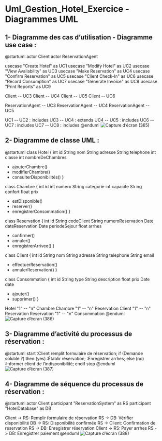 # Uml_Gestion_Hotel_Exercice - Diagrammes UML

## 1- Diagramme des cas d’utilisation - Diagramme use case :
@startuml
actor Client
actor ReservationAgent

usecase "Create Hotel" as UC1
usecase "Modify Hotel" as UC2
usecase "View Availability" as UC3
usecase "Make Reservation" as UC4
usecase "Confirm Reservation" as UC5
usecase "Client Check-In" as UC6
usecase "Record Consumption" as UC7
usecase "Generate Invoice" as UC8
usecase "Print Reports" as UC9

Client -- UC3
Client -- UC4
Client -- UC5
Client -- UC6

ReservationAgent -- UC3
ReservationAgent -- UC4
ReservationAgent -- UC5

UC1 -- UC2 : includes
UC3 -- UC4 : extends
UC4 -- UC5 : includes
UC6 -- UC7 : includes
UC7 -- UC8 : includes
@enduml
![Capture d’écran (385)](https://github.com/ilierrazi00/Uml_Gestion_Hotel_Exercice/assets/94292513/65164a1c-7f74-4f04-9980-84bc46843fb8)

## 2- Diagramme de classe UML :
@startuml
class Hotel {
  int id
  String nom
  String adresse
  String telephone
  int classe
  int nombreDeChambres
  + ajouterChambre()
  + modifierChambre()
  + consulterDisponibilités()
}

class Chambre {
  int id
  int numero
  String categorie
  int capacite
  String confort
  float prix
  + estDisponible()
  + reserver()
  + enregistrerConsommation()
}

class Reservation {
  int id
  String codeClient
  String numeroReservation
  Date dateReservation
  Date periodeSejour
  float arrhes
  + confirmer()
  + annuler()
  + enregistrerArrivee()
}

class Client {
  int id
  String nom
  String adresse
  String telephone
  String email
  + effectuerReservation()
  + annulerReservation()
}

class Consommation {
  int id
  String type
  String description
  float prix
  Date date
  + ajouter()
  + supprimer()
}

Hotel "1" -- "n" Chambre
Chambre "1" -- "n" Reservation
Client "1" -- "n" Reservation
Reservation "1" -- "n" Consommation
@enduml
![Capture d’écran (386)](https://github.com/ilierrazi00/Uml_Gestion_Hotel_Exercice/assets/94292513/d508af2d-9ed9-4153-bee9-857e1622c113)

## 3- Diagramme d’activité du processus de réservation :
@startuml
start
:Client remplit formulaire de réservation;
if (Demande soluble ?) then (yes)
  :Établir réservation;
  :Enregistrer arrhes;
else (no)
  :Informer client de l'indisponibilité;
endif
stop
@enduml
![Capture d’écran (387)](https://github.com/ilierrazi00/Uml_Gestion_Hotel_Exercice/assets/94292513/c671a3f9-931d-4e27-af5c-f87cf3734b9d)

## 4- Diagramme de séquence du processus de réservation :
@startuml
actor Client
participant "ReservationSystem" as RS
participant "HotelDatabase" as DB

Client -> RS: Remplir formulaire de réservation
RS -> DB: Vérifier disponibilité
DB -> RS: Disponibilité confirmée
RS -> Client: Confirmation de réservation
RS -> DB: Enregistrer réservation
Client -> RS: Payer arrhes
RS -> DB: Enregistrer paiement
@enduml
![Capture d’écran (388)](https://github.com/ilierrazi00/Uml_Gestion_Hotel_Exercice/assets/94292513/f45abefa-db08-413c-8d8e-2cfac0a54dc9)


